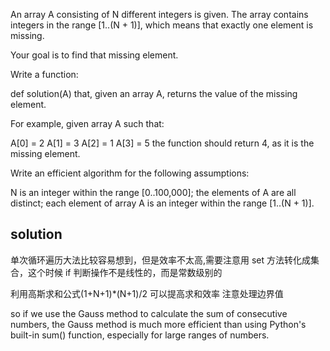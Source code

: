 An array A consisting of N different integers is given. The array contains integers in the range [1..(N + 1)], which means that exactly one element is missing.

Your goal is to find that missing element.

Write a function:

def solution(A)
that, given an array A, returns the value of the missing element.

For example, given array A such that:

A[0] = 2
A[1] = 3
A[2] = 1
A[3] = 5
the function should return 4, as it is the missing element.

Write an efficient algorithm for the following assumptions:

N is an integer within the range [0..100,000];
the elements of A are all distinct;
each element of array A is an integer within the range [1..(N + 1)].

## solution

单次循环遍历大法比较容易想到，但是效率不太高,需要注意用 set 方法转化成集合，这个时候 if 判断操作不是线性的，而是常数级别的

利用高斯求和公式(1+N+1)\*(N+1)/2 可以提高求和效率
注意处理边界值

so if we use the Gauss method to calculate the sum of consecutive numbers, the Gauss method is much more efficient than using Python's built-in sum() function, especially for large ranges of numbers.
